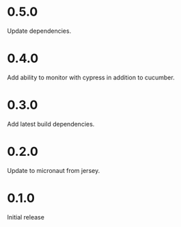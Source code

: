 # 0.5.0

Update dependencies.

# 0.4.0

Add ability to monitor with cypress in addition to cucumber.

# 0.3.0

Add latest build dependencies.

# 0.2.0

Update to micronaut from jersey.

# 0.1.0

Initial release